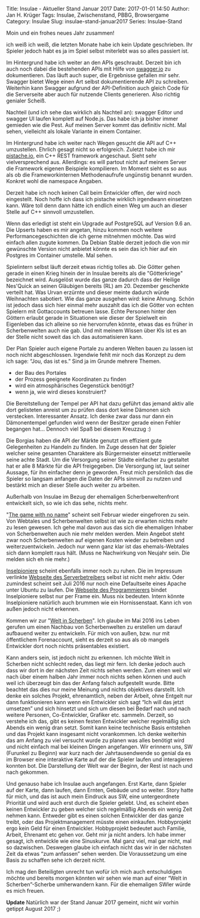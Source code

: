 Title: Insulae - Aktueller Stand Januar 2017
Date: 2017-01-01 14:50
Author: Jan H. Krüger
Tags: Insulae, Zwischenstand, PBBG, Browsergame
Category: Insulae
Slug: insulae-stand-januar2017
Series: Insulae-Stand

Moin und ein frohes neues Jahr zusammen!

ich weiß ich weiß, die letzten Monate habe ich kein Update geschrieben. Ihr Spieler jedoch habt es ja im Spiel selbst miterlebt was so alles passiert ist.

Im Hintergrund habe ich weiter an den APIs geschraubt. Derzeit bin ich auch noch dabei die bestehenden APIs mit Hilfe von [swagger.io][2] zu dokumentieren. Das läuft auch super, die Ergebnisse gefallen mir sehr. Swagger bietet Wege einen Art selbst dokumentierende API zu schreiben. Weiterhin kann Swagger aufgrund der API-Definition auch gleich Code für die Serverseite aber auch für nutzende Clients generieren. Also richtig genialer Scheiß.

Nachteil (und ich sehe das wirklich als Nachteil an): swagger Editor und swagger UI laufen komplett auf Node.js. Das habe ich ja bisher immer gemieden wie die Pest. Auf meinen Server kommt das definitiv nicht. Mal sehen, vielleicht als lokale Variante in einem Container.

Im Hintergrund habe ich weiter nach Wegen gesucht die API auf C++ umzustellen. Ehrlich gesagt nicht so erfolgreich. Zuletzt habe ich mir 
[pistache.io][1], ein C++ REST framework angeschaut. Sieht sehr vielversprechend aus. Allerdings: es will partout nicht auf meinem Server die Framework eigenen Beispiele kompilieren. Im Moment sieht es so aus als ob die Frameworkinternen Methodenaufrufe ungünstig benannt wurden. Konkret wohl die namespace Angaben.

Derzeit habe ich noch keinen Call beim Entwickler offen, der wird noch eingestellt. Noch hoffe ich dass ich pistache wirklich irgendwann einsetzen kann. Wäre toll denn dann hätte ich endlich einen Weg um auch an dieser Stelle auf C++ sinnvoll umzustellen.

Wenn das erledigt ist steht ein Upgrade auf PostgreSQL auf Version 9.6 an. Die Upserts haben es mir angetan, hinzu kommen noch weitere Performancegeschichten die ich gerne mitnehmen möchte. Das wird einfach allen zugute kommen.
Da Debian Stable derzeit jedoch die von mir gewünschte Version nicht anbietet könnte es sein das ich hier auf ein Postgres im Container umstelle. Mal sehen.

Spielintern selbst läuft derzeit etwas richtig tolles ab. Die Götter gehen gerade in einen Krieg hinein der in Insulae bereits als die "Götterkriege" bezeichnet wird. Ausgelöst wurde das ganze dadurch dass der Heilige Nes'Quick an seinen Gläubigen bereits (RL) am 20. Dezember geschenkte verteilt hat. Was Urvan erzürnte und dieser meinte dadurch würde Weihnachten sabotiert. Wie das ganze ausgehen wird: keine Ahnung.
Schön ist jedoch dass sich hier einmal mehr auszahlt das ich die Götter von echten Spielern mit Gottaccounts betreuen lasse. Echte Personen hinter den Göttern erlaubt gerade in Situationen wie dieser der Spielwelt ein Eigenleben das ich alleine so nie hervorrufen könnte, etwas das es früher in Scherbenwelten auch nie gab. Und mit meinem Wissen über KIs ist es an der Stelle nicht soweit das ich das automatisieren kann.

Der Plan Spieler auch eigene Portale zu anderen Welten bauen zu lassen ist noch nicht abgeschlossen. Irgendwie fehlt mir noch das Konzept zu dem ich sage: “Jou, das ist es.”
Sind ja im Grunde mehrere Themen.

- der Bau des Portales
- der Prozess geeignete Koordinaten zu finden
- wird ein atmosphärisches Gegenstück benötigt?
- wenn ja, wie wird dieses konstruiert?

Die Bereitstellung der Tempel per API hat dazu geführt das jemand aktiv alle dort gelisteten anreist um zu prüfen dass dort keine Dämonen sich verstecken. Interessanter Ansatz. Ich denke zwar dass nur dann ein Dämonentempel gefunden wird wenn der Besitzer gerade einen Fehler begangen hat… Dennoch viel Spaß bei diesem Kreuzzug :)

Die Borgias haben die API der Märkte genutzt um effizient gute Gelegenheiten zu Handeln zu finden. Im Zuge dessen hat der Spieler welcher seine gesamten Charaktere als Bürgermeister einsetzt mittlerweile seine achte Stadt. Um die Versorgung seiner Städte einfacher zu gestaltet hat er alle 8 Märkte für die API freigegeben. Die Versorgung ist, laut seiner Aussage, für ihn einfacher denn je geworden. Freut mich persönlich das die Spieler so langsam anfangen die Daten der APIs sinnvoll zu nutzen und bestärkt mich an dieser Stelle auch weiter zu arbeiten.

Außerhalb von Insulae im Bezug der ehemaligen Scherbenweltenfront entwickelt sich, so wie ich das sehe, nichts mehr. 

"[The game with no name][3]" scheint seit Februar wieder eingefroren zu sein. Von Webtales und Scherbenwelten selbst ist wie zu erwarten nichts mehr zu lesen gewesen. Ich gehe mal davon aus das sich die ehemaligen Inhaber von Scherbenwelten auch nie mehr melden werden. Mein Angebot steht zwar noch Scherbenwelten auf eigenen Kosten wieder zu betreiben und weiterzuentwickeln. Jedoch nur wenn ganz klar ist das ehemals-Webtales sich dann komplett raus hält. (Muss ne Nachwirkung von Neujahr sein. Die melden sich eh nie mehr.)

[Inselpioniere][4] scheint ebenfalls immer noch zu ruhen. Die im Impressum verlinkte [Webseite des Serverbetreibers][5] selbst ist nicht mehr aktiv. Oder zumindest scheint seit Juli 2016 nur noch eine Defaultseite eines Apache unter Ubuntu zu laufen. Die [Webseite des Programmierers][6] bindet Inselpioniere selbst nur per Frame ein. Muss nix bedeuten. Intern könnte Inselpioniere natürlich auch brummen wie ein Hornissenstaat. Kann ich von außen jedoch nicht erkennen.

Kommen wir zur "[Welt in Scherben][7]". Ich glaube im Mai 2016 ins Leben gerufen um einen Nachbau von Scherbenwelten zu erstellen um darauf aufbauend weiter zu entwickeln. Für mich von außen, bzw. nur mit öffentlichem Forenaccount, sieht es derzeit so aus als ob mangels Entwickler dort noch nichts präsentables existiert.

Kann anders sein, ist jedoch nicht zu erkennen. Ich möchte Welt in Scherben nicht schlecht reden, das liegt mir fern. Ich denke jedoch auch dass wir dort in der nächsten Zeit nichts sehen werden. Zum einen weil wir nach über einem halben Jahr immer noch nichts sehen können und auch weil ich überzeugt bin das der Anfang falsch aufgestellt wurde. Bitte beachtet das dies nur meine Meinung und nichts objektives darstellt. Ich denke ein solches Projekt, ehrenamtlich, neben der Arbeit, ohne Entgelt nur dann funktionieren kann wenn ein Entwickler sich sagt “Ich will das jetzt umsetzen” und sich hinsetzt und sich um diesen bei Bedarf nach und nach weitere Personen, Co-Entwickler, Grafiker etc. sammeln. Derzeit, so verstehe ich das, gibt es keinen festen Entwickler welcher regelmäßig sich Abends ein wenig dran setzt. Somit kann keine technische Basis entstehen und das Projekt kann insgesamt nicht vorankommen. Ich denke weiterhin das am Anfang zu viel versucht wurde zu planen was alles benötigt wird und nicht einfach mal bei kleinen Dingen angefangen. Wir erinnern uns, SW (Furunkel zu Beginn) war kurz nach der Jahrtausendwende so genial da es im Browser eine interaktive Karte auf der die Spieler laufen und interagieren konnten bot. Die Darstellung der Welt war der Beginn, der Rest ist nach und nach gekommen.

Und genauso habe ich Insulae auch angefangen. Erst Karte, dann Spieler auf der Karte, dann laufen, dann Ernten, Gebäude und so weiter.
Story hatte für mich, und das ist auch mein Eindruck aus SW, eine untergeordnete Priorität und wird auch erst durch die Spieler gelebt.
Und, es scheint eben keinen Entwickler zu geben welcher sich regelmäßig Abends ein wenig Zeit nehmen kann. Entweder gibt es einen solchen Entwickler der das ganze treibt, oder das Projektmanagement müsste einen einkaufen. Hobbyprojekt ergo kein Geld für einen Entwickler. Hobbyprojekt bedeutet auch Familie, Arbeit, Ehrenamt etc gehen vor. Geht mir ja nicht anders. Ich habe immer gesagt, ich entwickle wie eine Sinuskurve. Mal ganz viel, mal gar nicht, mal so dazwischen. Deswegen glaube ich einfach nicht das wir in der nächsten Zeit da etwas “zum anfassen” sehen werden. Die Voraussetzung um eine Basis zu schaffen sehe ich derzeit nicht.

Ich mag den Beteiligten unrecht tun wofür ich mich auch entschuldigen möchte und bereits morgen könnten wir sehen wie man auf einer “Welt in Scherben”-Scherbe umherwandern kann. Für die ehemaligen SWler würde es mich freuen.

**Update**
Natürlich war der Stand Januar 2017 gemeint, nicht wir vorhin getippt August 2017 ;)

[1]: http://pistache.io/
[2]: http://swagger.io/
[3]: http://tgwnn.rpgame.de/
[4]: http://inselpioniere.de/
[5]: http://karasan.de/
[6]: http://www.joscha2k.de/
[7]: http://www.scherbenwelten.net/


